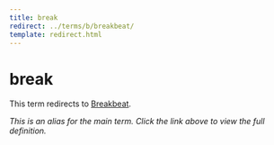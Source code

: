 ```yaml
---
title: break
redirect: ../terms/b/breakbeat/
template: redirect.html
---
```


# break

This term redirects to [Breakbeat](../terms/b/breakbeat/).

*This is an alias for the main term. Click the link above to view the full definition.*
